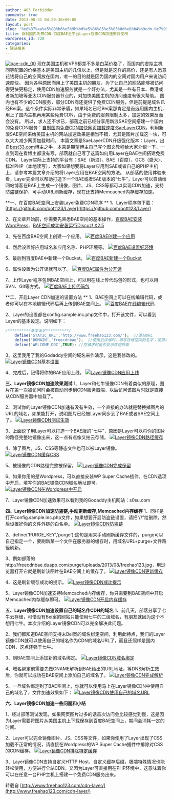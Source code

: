 ```yaml
---
author: 403 Forbidden
comments: true
date: 2013-08-31 04:29:36+00:00
layout: post
slug: '%e8%87%aa%e5%88%b6%e5%9b%bd%e5%86%85%e5%85%8d%e8%b4%b9cdn-%e7%99%be%e5%ba%a6bae%e5%85%a8%e5%b9%b3%e5%8f%b0layer%e9%95%9c%e5%83%8fcdn%e5%8a%a0%e9%80%9f%e5%ae%89%e8%a3%85%e4%bd%bf%e7%94%a8'
title: 自制国内免费CDN-百度BAE全平台Layer镜像CDN加速安装使用
wordpress_id: 720
categories:
- 建站相关
---
```

[![bae-cdn_00](/uploads/201308/bae-cdn_00.gif)](/uploads/201308/bae-cdn_00.gif)
现在美国主机和VPS都差不多是白菜价格了，而国内的虚拟主机同等配置的价格基本是美国主机的几倍以上，但是就是这样的高价，还是有人愿意花钱将自己的空间放在国内，唯一的目的就是因为国内的空间对国内用户来说访问速度快。
因为各种原因而用上了美国主机的朋友，为了让自己的网站能够被访问得更快更稳定，使用CDN加速服务就是一个好办法，尤其是一些有日本、香港或者新加坡等亚太CDN服务器节点的，对加快美国主机的访问速度有很大帮助。
国内也有不少的CDN服务，部分CDN商还提供了免费CDN服务，但是前提是域名已经Bei案。这个条件实际非常矛盾，如果域名已经Bei案那肯定是首选用国内主机，用上了国内主机再用某些免费CDN，由于免费的服务限制太多，加速的效果反而会没有。
所以，求人还不求已，部落之前已经分享用新浪SAE空间搭建一个国内的免费CDN服务：[自制国内免费CDN加快网页加载速度:SaeLayerCDN](http://www.freehao123.com/cdn-saelayercdn/)，利用新浪SAE空间来给美国主机的网站加速效果是相当不错，尤其是图片加载这一块，可以大大减少网页加载时间。
本篇文章是SaeLayerCDN升级强化版本：Layer，出自[best33.com](http://best33.com/)博主之手，本来是期望博主自己写个图文教程给大家介绍一下，一直到现在看博主都没有写，部落就自己写了这篇如何用Layer在BAE空间搭建免费CDN。
Layer实际上支持的平台有：SAE（新浪）、BAE（百度）、GCS（盛大）、标准PHP（本地读写），大家如果想要将Layer应用到SAE或者自己的PHP主机上，请参考本篇文章介绍的将Layer应用在BAE空间的方法。
从部落的使用体验来看，Layer完全可以帮助打造下一个BAE或者SAE版本的“七牛”，Layer可以自动给网站博客在BAE上生成一个镜像，图片、JS、CSS等都可以实现CDN加速，支持防盗链保护，可手动URL刷新缓存，现在还支持Memcached内存缓存加速。

**一、在百度BAE空间上安装Layer免费CDN程序 **
1、Layer程序包下载：[https://github.com/oott123/Layer](https://github.com/oott123/Layer)

2、在文章开始前，你需要先熟悉BAE空间的基本操作，[百度BAE安装WordPress](http://www.freehao123.com/2013-baidu-bae/)、[BAE空间成功安装运行Discuz! X2.5](http://www.freehao123.com/bae-discuz-x2-5/)

3、先在百度BAE空间上创建一个应用。
[![百度BAE创建一个应用](/uploads/201308/bae-cdn_01.gif)](/uploads/201308/bae-cdn_01.gif)

4、然后设置好应用域名和应用名称、PHP环境等。
[![百度BAE设置好环境](/uploads/201308/bae-cdn_02.gif)](/uploads/201308/bae-cdn_02.gif)

5、最后到百度BAE中新建一个Bucket。
[![百度BAE新建一个Bucket](/uploads/201308/bae-cdn_03.gif)](/uploads/201308/bae-cdn_03.gif)

6、属性设置为公开读就可以了。
[![百度BAE属性为公开读](/uploads/201308/bae-cdn_04.gif)](/uploads/201308/bae-cdn_04.gif)

7、上传Layer程序包到BAE空间上，可以用在线上传代码包的形式，也可以用SVN、Git等方式。
[![百度BAE上传代码包](/uploads/201308/bae-cdn_05.gif)](/uploads/201308/bae-cdn_05.gif)

**二、开启Layer CDN加速的设置方法 **
1、BAE空间上可以在线编辑代码，或者你可以在本地编辑代码后再上传到BAE空间上。
[![百度BAE在线编辑代码](/uploads/201308/bae-cdn_06.gif)](/uploads/201308/bae-cdn_06.gif)

2、Layer的设置都在config.sample.inc.php文件中，打开该文件，可以看到Layer的基本设定。说明如下：
```php
/**********基本设定**********/
	define('STATIC_URL','http://www.freehao123.com/');	//源站URL
	define('DOMAIN','freecdnbae');	//使用云存储时，填写存储空间的名字；使用本地存储时，填写存储的相对路径。
	define('WELCOME_DOC',TRUE);	//空请求时是否显示欢迎界面

```


3、这里我用了我的Godaddy空间的域名来作演示，这是我修改的。
[![Layer镜像CDN基本设置](/uploads/201308/bae-cdn_07.gif)](/uploads/201308/bae-cdn_07.gif)

4、完成后，记得将你的BAE应用上线。
[![Layer镜像CDN应用上线](/uploads/201308/bae-cdn_08.gif)](/uploads/201308/bae-cdn_08.gif)

**三、Layer镜像CDN加速效果测试**
1、Layer和七牛镜像CDN有着类似的原理，图片在第一次被访问时会被自动同步到CDN服务器端，以后访问该图片时就是直接从CDN服务器中加载了。

2、测试你的Layer镜像CDN加速有没有生效，一个直接的办法就是替换掉图片的URL的域名，如果能打开，说明图片已经被Layer同步到了BAE或者SAE空间上了。
[![Layer镜像CDN测试生效](/uploads/201308/bae-cdn_09.gif)](/uploads/201308/bae-cdn_09.gif)

3、上面说了用Layer可以打造一个BAE版的“七牛”，原因是Layer可以将你的图片的路径完整地镜像出来，这一点有点像又拍云存储。
[![Layer镜像CDN路径缓存](/uploads/201308/bae-cdn_10.gif)](/uploads/201308/bae-cdn_10.gif)

4、除了图片，JS、CSS等静态文件也可以被Layer镜像。
[![Layer镜像CDN缓存CSS](/uploads/201308/bae-cdn_11.gif)](/uploads/201308/bae-cdn_11.gif)

5、被镜像的CDN路径完整被保留。
[![Layer镜像CDN完成保留](/uploads/201308/bae-cdn_12.gif)](/uploads/201308/bae-cdn_12.gif)

6、如果你用的是Wordpress，可以直接安装WP Super Cache插件，在CDN选项中开启，填写你的BAE镜像CDN域名地址即可。
[![Layer镜像CDN在Wordpress中开启](/uploads/201308/bae-cdn_13.gif)](/uploads/201308/bae-cdn_13.gif)

7、Layer镜像CDN加速效果可以看到我的Godaddy主机网站：s0su.com

**四、Layer镜像CDN加速防盗链,手动更新缓存,Memcached内存缓存**
1、同样是打开config.sample.inc.php文件，如果想要开启防盗链设置，请把“//”给删除，然后设置好你的文件外链的白名单。
[![Layer镜像CDN防盗链](/uploads/201308/bae-cdn_15.gif)](/uploads/201308/bae-cdn_15.gif)

2、define('PURGE_KEY','purge');这句是用来手动刷新缓存文件的，purge可以自己指定一个，要刷新某一个文件在服务器的缓存时，用域名URL+purge+文件路径刷新。

3、例如部落的http://freecdnbae.duapp.com/purge/uploads/2013/08/freehao123.jpg，用浏览器打开它就是刷新该图片在BAE空间上的缓存了。
[![Layer镜像CDN更新缓存](/uploads/201308/bae-cdn_16.gif)](/uploads/201308/bae-cdn_16.gif)

4、这是刷新缓存成功的提示。
[![Layer镜像CDN成功提示](/uploads/201308/bae-cdn_17.gif)](/uploads/201308/bae-cdn_17.gif)

5、Layer镜像CDN加速支持Memcached内存缓存，你只需要到BAE空间中开启Memcached内存缓存即可。
[![Layer镜像CDN开启内存缓存](/uploads/201308/bae-cdn_21.gif)](/uploads/201308/bae-cdn_21.gif)

**五、Layer镜像CDN加速设置自己的域名作CDN的域名**
1、前几天，部落分享了七牛云存储，可惜没有Bei案的网站只能使用七牛的二级域名，有朋友就因为这个不想用七牛。本次介绍的Layer镜像CDN可以完全解决此问题。

2、我们都知道BAE空间支持未Bei案的域名绑定空间，利用此特点，我们的Layer镜像CDN就可以使用自己的域名作为CDN的域名URL了，而且还照样是国内CDN，这点还强于七牛。

3、到BAE空间上添加新的域名绑定。
[![Layer镜像CDN域名绑定](/uploads/201308/bae-cdn_18.gif)](/uploads/201308/bae-cdn_18.gif)

4、域名绑定前需要先做CNAME解析到BAE给出的URL地址，等DNS解析生效后，你就可以成功在BAE空间上添加自己的域名了。
[![Layer镜像CDN完成解析](/uploads/201308/bae-cdn_19.gif)](/uploads/201308/bae-cdn_19.gif)

5、一旦域名绑定到了BAE空间上，你就可以使用马上在Layer镜像CDN中使用自己的域名了，文件加速效果如下：
[![Layer镜像CDN使用自己的域名URL](/uploads/201308/bae-cdn_20.gif)](/uploads/201308/bae-cdn_20.gif)

**六、Layer镜像CDN加速一些问题和小结**

1、经过部落测试发现，如果网页图片过多的话首次访问会比较感觉到慢，这是因为Layer需要将图片从美国主机上下载保存到百度BAE空间上，期间会消耗一定的时间。

2、Layer可以完全镜像图片、JS、CSS等文件，如果你使用了Layer出现了CSS加载不正常的情况，请直接在Wordpress的WP Super Cache插件中排除对CSS的CDN缓存。
[![Layer镜像CDN排除特定缓存](/uploads/201308/bae-cdn_14.gif)](/uploads/201308/bae-cdn_14.gif)

3、Layer镜像CDN支持自定义HTTP Host、自定义缓存后缀，极端特殊情况也能轻松使用，方便进行全站CDN。又因为Layer可直接用在PHP环境中，这意味着你可以在任意一台PHP主机上搭建一个免费CDN服务出来。

转载自 [http://www.freehao123.com/cdn-layer/](http://www.freehao123.com/cdn-layer/)
